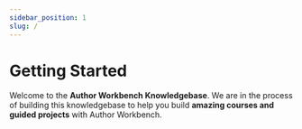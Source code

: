 ```yaml
---
sidebar_position: 1
slug: /
---
```


# Getting Started

Welcome to the **Author Workbench Knowledgebase**. We are in the process of building this knowledgebase to help you build **amazing courses and guided projects** with Author Workbench.
